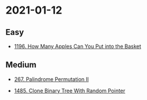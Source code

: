 # 2021-01-12

## Easy

* [1196. How Many Apples Can You Put into the Basket](https://leetcode.com/problems/how-many-apples-can-you-put-into-the-basket/)

## Medium

* [267. Palindrome Permutation II](https://leetcode.com/problems/palindrome-permutation-ii/)

* [1485. Clone Binary Tree With Random Pointer](https://leetcode.com/problems/clone-binary-tree-with-random-pointer/)
